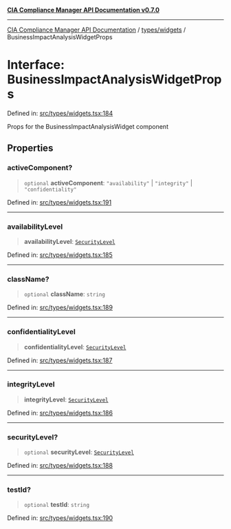 [**CIA Compliance Manager API Documentation v0.7.0**](../../../README.md)

***

[CIA Compliance Manager API Documentation](../../../modules.md) / [types/widgets](../README.md) / BusinessImpactAnalysisWidgetProps

# Interface: BusinessImpactAnalysisWidgetProps

Defined in: [src/types/widgets.tsx:184](https://github.com/Hack23/cia-compliance-manager/blob/a904e43458f81faf7066f9da9fc149cc9f6e236d/src/types/widgets.tsx#L184)

Props for the BusinessImpactAnalysisWidget component

## Properties

### activeComponent?

> `optional` **activeComponent**: `"availability"` \| `"integrity"` \| `"confidentiality"`

Defined in: [src/types/widgets.tsx:191](https://github.com/Hack23/cia-compliance-manager/blob/a904e43458f81faf7066f9da9fc149cc9f6e236d/src/types/widgets.tsx#L191)

***

### availabilityLevel

> **availabilityLevel**: [`SecurityLevel`](../../cia/type-aliases/SecurityLevel.md)

Defined in: [src/types/widgets.tsx:185](https://github.com/Hack23/cia-compliance-manager/blob/a904e43458f81faf7066f9da9fc149cc9f6e236d/src/types/widgets.tsx#L185)

***

### className?

> `optional` **className**: `string`

Defined in: [src/types/widgets.tsx:189](https://github.com/Hack23/cia-compliance-manager/blob/a904e43458f81faf7066f9da9fc149cc9f6e236d/src/types/widgets.tsx#L189)

***

### confidentialityLevel

> **confidentialityLevel**: [`SecurityLevel`](../../cia/type-aliases/SecurityLevel.md)

Defined in: [src/types/widgets.tsx:187](https://github.com/Hack23/cia-compliance-manager/blob/a904e43458f81faf7066f9da9fc149cc9f6e236d/src/types/widgets.tsx#L187)

***

### integrityLevel

> **integrityLevel**: [`SecurityLevel`](../../cia/type-aliases/SecurityLevel.md)

Defined in: [src/types/widgets.tsx:186](https://github.com/Hack23/cia-compliance-manager/blob/a904e43458f81faf7066f9da9fc149cc9f6e236d/src/types/widgets.tsx#L186)

***

### securityLevel?

> `optional` **securityLevel**: [`SecurityLevel`](../../cia/type-aliases/SecurityLevel.md)

Defined in: [src/types/widgets.tsx:188](https://github.com/Hack23/cia-compliance-manager/blob/a904e43458f81faf7066f9da9fc149cc9f6e236d/src/types/widgets.tsx#L188)

***

### testId?

> `optional` **testId**: `string`

Defined in: [src/types/widgets.tsx:190](https://github.com/Hack23/cia-compliance-manager/blob/a904e43458f81faf7066f9da9fc149cc9f6e236d/src/types/widgets.tsx#L190)
